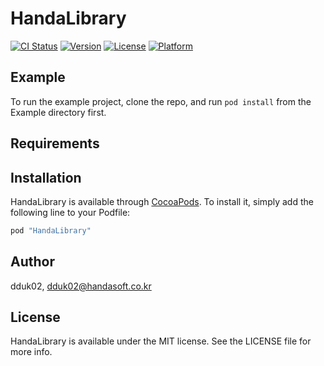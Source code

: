 # HandaLibrary

[![CI Status](http://img.shields.io/travis/dduk02/HandaLibrary.svg?style=flat)](https://travis-ci.org/dduk02/HandaLibrary)
[![Version](https://img.shields.io/cocoapods/v/HandaLibrary.svg?style=flat)](http://cocoapods.org/pods/HandaLibrary)
[![License](https://img.shields.io/cocoapods/l/HandaLibrary.svg?style=flat)](http://cocoapods.org/pods/HandaLibrary)
[![Platform](https://img.shields.io/cocoapods/p/HandaLibrary.svg?style=flat)](http://cocoapods.org/pods/HandaLibrary)

## Example

To run the example project, clone the repo, and run `pod install` from the Example directory first.

## Requirements

## Installation

HandaLibrary is available through [CocoaPods](http://cocoapods.org). To install
it, simply add the following line to your Podfile:

```ruby
pod "HandaLibrary"
```

## Author

dduk02, dduk02@handasoft.co.kr

## License

HandaLibrary is available under the MIT license. See the LICENSE file for more info.
